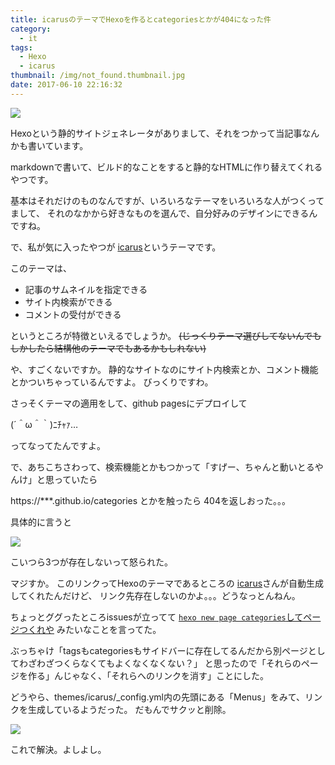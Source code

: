 ```yaml
---
title: icarusのテーマでHexoを作るとcategoriesとかが404になった件
category:
  - it
tags:
  - Hexo
  - icarus
thumbnail: /img/not_found.thumbnail.jpg
date: 2017-06-10 22:16:32
---
```


![](/img/not_found.jpg)

Hexoという静的サイトジェネレータがありまして、それをつかって当記事なんかも書いています。

<!-- more -->

markdownで書いて、ビルド的なことをすると静的なHTMLに作り替えてくれるやつです。

基本はそれだけのものなんですが、いろいろなテーマをいろいろな人がつくってまして、
それのなかから好きなものを選んで、自分好みのデザインにできるんですね。

で、私が気に入ったやつが
[icarus](https://github.com/ppoffice/hexo-theme-icarus)というテーマです。

このテーマは、

* 記事のサムネイルを指定できる
* サイト内検索ができる
* コメントの受付ができる

というところが特徴といえるでしょうか。
~~(じっくりテーマ選びしてないんでもしかしたら結構他のテーマでもあるかもしれない)~~

や、すごくないですか。
静的なサイトなのにサイト内検索とか、コメント機能とかついちゃっているんですよ。
びっくりですわ。

さっそくテーマの適用をして、github pagesにデプロイして

(´＾ω＾｀)ﾆﾁｬｧ…

ってなってたんですよ。

で、あちこちさわって、検索機能とかもつかって「すげー、ちゃんと動いとるやんけ」と思っていたら

https://***.github.io/categories とかを触ったら
404を返しおった。。。

具体的に言うと

![](/img/not_found_links.png)

こいつら3つが存在しないって怒られた。

マジすか。
このリンクってHexoのテーマであるところの
[icarus](https://github.com/ppoffice/hexo-theme-icarus)さんが自動生成してくれたんだけど、
リンク先存在しないのかよ。。。どうなっとんねん。

ちょっとググったところissuesが立ってて
[`hexo new page categories`してページつくれや](https://github.com/ppoffice/hexo-theme-icarus/issues/236)
みたいなことを言ってた。

ぶっちゃけ「tagsもcategoriesもサイドバーに存在してるんだから別ページとしてわざわざつくらなくてもよくなくなくない？」
と思ったので「それらのページを作る」んじゃなく、「それらへのリンクを消す」ことにした。

どうやら、themes/icarus/_config.yml内の先頭にある「Menus」をみて、リンクを生成しているようだった。
だもんでサクッと削除。

![](/img/delete_menus.png)

これで解決。よしよし。

